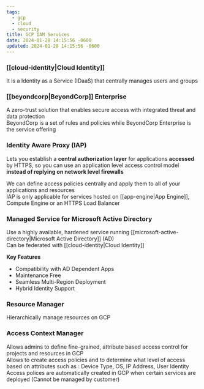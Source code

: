```yaml
---
tags:
  - gcp
  - cloud
  - security
title: GCP IAM Services
date: 2024-01-28 14:15:56 -0600
updated: 2024-01-28 14:15:56 -0600
---
```


### [[cloud-identity|Cloud Identity]]
It is a Identity as a Service (IDaaS) that centrally manages users and groups

### [[beyondcorp|BeyondCorp]] Enterprise
A zero-trust solution that enables secure access with integrated threat and data protection  
BeyondCorp is a set of rules and policies while BeyondCorp Enterprise is the service offering

### Identity Aware Proxy (IAP)
Lets you establish a **central authorization layer** for applications **accessed** by HTTPS, so you can use an application level access control model **instead of replying on network level firewalls**

We can define access policies centrally and apply them to all of your applications and resources  
IAP is only applicable for services hosted on [[app-engine|App Engine]], Compute Engine or an HTTPS Load Balancer

### Managed Service for Microsoft Active Directory
Use a highly available, hardened service running [[microsoft-active-directory|Microsoft Active Directory]] (AD)  
Can be federated with [[cloud-identity|Cloud Identity]]

**Key Features**
* Compatibility with AD Dependent Apps
* Maintenance Free
* Seamless Multi-Region Deployment
* Hybrid Identity Support

### Resource Manager
Hierarchically manage resources on GCP

### Access Context Manager
Allows admins to define fine-grained, attribute based access control for projects and resources in GCP  
Allows to create access policies and to determine what level of access based on attributes such as : Device Type, OS, IP Address, User Identity  
Access polices are automatically created in GCP when certain services are deployed (Cannot be managed by customer)
